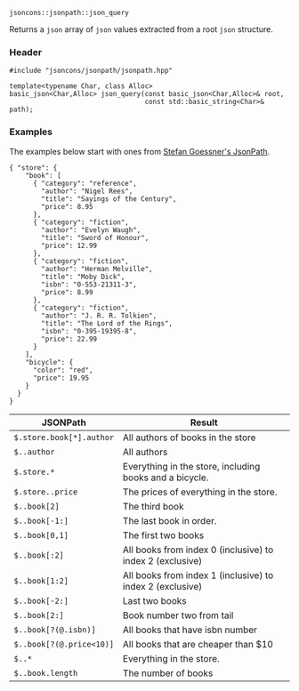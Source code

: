     jsoncons::jsonpath::json_query

Returns a `json` array of `json` values extracted from a root `json` structure.

### Header

    #include "jsoncons/jsonpath/jsonpath.hpp"

    template<typename Char, class Alloc>
    basic_json<Char,Alloc> json_query(const basic_json<Char,Alloc>& root, 
                                      const std::basic_string<Char>& path);
    
### Examples

The examples below start with ones from [Stefan Goessner's JsonPath](http://goessner.net/articles/JsonPath/).

    { "store": {
        "book": [ 
          { "category": "reference",
            "author": "Nigel Rees",
            "title": "Sayings of the Century",
            "price": 8.95
          },
          { "category": "fiction",
            "author": "Evelyn Waugh",
            "title": "Sword of Honour",
            "price": 12.99
          },
          { "category": "fiction",
            "author": "Herman Melville",
            "title": "Moby Dick",
            "isbn": "0-553-21311-3",
            "price": 8.99
          },
          { "category": "fiction",
            "author": "J. R. R. Tolkien",
            "title": "The Lord of the Rings",
            "isbn": "0-395-19395-8",
            "price": 22.99
          }
        ],
        "bicycle": {
          "color": "red",
          "price": 19.95
        }
      }
    }

JSONPath |Result
---------|--------------------------------------------------------
`$.store.book[*].author`	|All authors of books in the store
`$..author`	            |All authors
`$.store.*`	            |Everything in the store, including books and a bicycle.
`$.store..price`	        |The prices of everything in the store.
`$..book[2]`	            |The third book
`$..book[-1:]`	        |The last book in order.
`$..book[0,1]`            |The first two books
`$..book[:2]`	            |All books from index 0 (inclusive) to index 2 (exclusive)
`$..book[1:2]`              |All books from index 1 (inclusive) to index 2 (exclusive)
`$..book[-2:]`	|Last two books
`$..book[2:]`	|Book number two from tail
`$..book[?(@.isbn)]`	    |All books that have isbn number
`$..book[?(@.price<10)]`	|All books that are cheaper than $10
`$..*`	                |Everything in the store.
`$..book.length`	|The number of books

